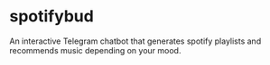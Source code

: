 # spotifybud
An interactive Telegram chatbot that generates spotify playlists and recommends music depending on your mood.
